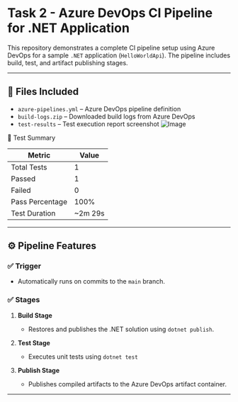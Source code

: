 # Task 2 - Azure DevOps CI Pipeline for .NET Application

This repository demonstrates a complete CI pipeline setup using Azure DevOps for a sample `.NET` application (`HelloWorldApi`). The pipeline includes build, test, and artifact publishing stages.

---

## 📁 Files Included

- `azure-pipelines.yml` – Azure DevOps pipeline definition
- `build-logs.zip` – Downloaded build logs from Azure DevOps
- `test-results` – Test execution report screenshot
![Image](https://github.com/user-attachments/assets/35441b7e-6b0c-41a8-ae9a-221880af6836)

🧪 Test Summary

| Metric          | Value     |
|-----------------|-----------|
| Total Tests     | 1         |
| Passed          | 1         |
| Failed          | 0         |
| Pass Percentage | 100%      |
| Test Duration   | ~2m 29s   |


---

## ⚙️ Pipeline Features

### ✅ Trigger
- Automatically runs on commits to the `main` branch.

### ✅ Stages
1. **Build Stage**  
   - Restores and publishes the .NET solution using `dotnet publish`.

2. **Test Stage**  
   - Executes unit tests using `dotnet test` 
   
3. **Publish Stage**  
   - Publishes compiled artifacts to the Azure DevOps artifact container.

---
